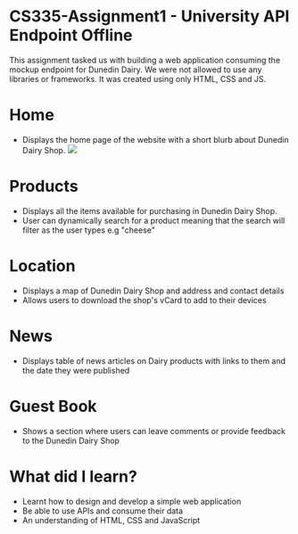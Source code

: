 # CS335-Assignment1 - University API Endpoint Offline
This assignment tasked us with building a web application consuming the mockup endpoint for Dunedin Dairy. We were not allowed to use any libraries or frameworks. It was created using only HTML, CSS and JS.

# Home
* Displays the home page of the website with a short blurb about Dunedin Dairy Shop.
![](https://ibb.co/MNc7RyW)

# Products
* Displays all the items available for purchasing in Dunedin Dairy Shop. 
* User can dynamically search for a product meaning that the search will filter as the user types e.g "cheese"

# Location
* Displays a map of Dunedin Dairy Shop and address and contact details
* Allows users to download the shop's vCard to add to their devices

# News
* Displays table of news articles on Dairy products with links to them and the date they were published

# Guest Book
* Shows a section where users can leave comments or provide feedback to the Dunedin Dairy Shop

# What did I learn?
* Learnt how to design and develop a simple web application
* Be able to use APIs and consume their data
* An understanding of HTML, CSS and JavaScript
